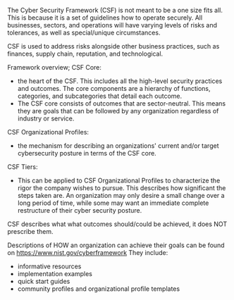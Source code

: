 The Cyber Security Framework (CSF) is not meant to be a one size fits all. This is because it is a set of guidelines how to operate securely. All businesses, sectors, and operations will have varying levels of risks and tolerances, as well as special/unique circumstances.

CSF is used to address risks alongside other business practices, such as finances, supply chain, reputation, and technological.

Framework overview;
CSF Core:
- the heart of the CSF. This includes all the high-level security practices and outcomes. The core components are a hierarchy of functions, categories, and subcategories that detail each outcome.
- The CSF core consists of outcomes that are sector-neutral. This means they are goals that can be followed by any organization regardless of industry or service. 

CSF Organizational Profiles:
- the mechanism for describing an organizations' current and/or target cybersecurity posture in terms of the CSF core. 

CSF Tiers:
- This can be applied to CSF Organizational Profiles to characterize the rigor the company wishes to pursue. This describes how significant the steps taken are. An organization may only desire a small change over a long period of time, while some may want an immediate complete restructure of their cyber security posture. 

CSF describes what what outcomes should/could be achieved, it does NOT prescribe them. 



Descriptions of HOW an organization can achieve their goals can be found on https://www.nist.gov/cyberframework
They include:
- informative resources
- implementation examples
- quick start guides
- community profiles and organizational profile templates



